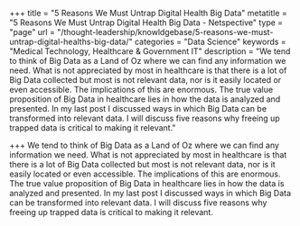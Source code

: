 +++
title = "5 Reasons We Must Untrap Digital Health Big Data"
metatitle = "5 Reasons We Must Untrap Digital Health Big Data - Netspective"
type = "page"
url = "/thought-leadership/knowldgebase/5-reasons-we-must-untrap-digital-healths-big-data/"
categories = "Data Science"
keywords = "Medical Technology, Healthcare & Government IT"
description = "We tend to think of Big Data as a Land of Oz where we can find any information we need. What is not appreciated by most in healthcare is that there is a lot of Big Data collected but most is not relevant data, nor is it easily located or even accessible. The implications of this are enormous. The true value proposition of Big Data in healthcare lies in how the data is analyzed and presented. In my last post I discussed ways in which Big Data can be transformed into relevant data. I will discuss five reasons why freeing up trapped data is critical to making it relevant."
    
+++
We tend to think of Big Data as a Land of Oz where we can find any information we need. What is not appreciated by most in healthcare is that there is a lot of Big Data collected but most is not relevant data, nor is it easily located or even accessible. The implications of this are enormous. The true value proposition of Big Data in healthcare lies in how the data is analyzed and presented. In my last post I discussed ways in which Big Data can be transformed into relevant data. I will discuss five reasons why freeing up trapped data is critical to making it relevant.